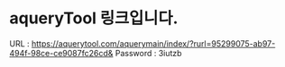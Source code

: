 # aqueryTool 링크입니다.
  URL : https://aquerytool.com/aquerymain/index/?rurl=95299075-ab97-494f-98ce-ce9087fc26cd&
  Password : 3iutzb
